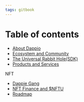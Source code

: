 ```yaml
---
tags: gitbook
---
```


# Table of contents

- [About Dappio](about-dappio.md)
- [Ecosystem and Community](ecosystem-and-community.md)
- [The Universal Rabbit Hole(SDK)](the-universal-rabbit-hole(SDK).md)
- [Products and Services](products-and-services.md)

NFT 
   - [Dappie Gang](dappie-gang.md)
   - [NFT Finance and $NFTU](nft-finance-and-nftu.md)
- [Roadmap](roadmap.md)

